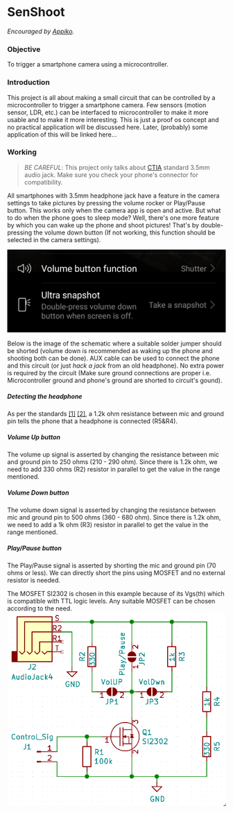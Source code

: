 # SenShoot
*Encouraged by [Appiko](https://appiko.org).*
### Objective
To trigger a smartphone camera using a microcontroller.
### Introduction
This project is all about making a small circuit that can be controlled by a microcontroller to trigger a smartphone camera. Few sensors (motion sensor, LDR, etc.) can be interfaced to microcontroller to make it more usable and to make it more interesting. This is just a proof os concept and no practical application will be discussed here. Later, (probably) some application of this will be linked here...
### Working

> _*BE CAREFUL*_:
This project only talks about [CTIA](https://en.wikipedia.org/wiki/Phone_connector_(audio)#TRRS_standards) standard 3.5mm audio jack. Make sure you check your phone's connector for compatibility.

All smartphones with 3.5mm headphone jack have a feature in the camera settings to take pictures by pressing the volume rocker or Play/Pause button. This works only when the camera app is open and active. But what to do when the phone goes to sleep mode? Well, there's one more feature by which you can wake up the phone and shoot pictures! That's by double-pressing the volume down button (If not working, this function should be selected in the camera settings).

![Settings](https://github.com/sudhi345/SenShoot/blob/master/Images/Camera_settings.jpg)

Below is the image of the schematic where a suitable solder jumper should be shorted (volume down is recommended as waking up the phone and shooting both can be done). AUX cable can be used to connect the phone and this circuit (or just *hack a jack* from an old headphone). No extra power is required by the circuit (Make sure ground connections are proper i.e. Microcontroller ground and phone's ground are shorted to circuit's gound).  
##### Detecting the headphone
As per the standards [[1]](https://source.android.com/devices/accessories/headset/jack-headset-spec) [[2]](https://source.android.com/devices/accessories/headset/plug-headset-spec), a 1.2k ohm resistance between mic and ground pin tells the phone that a headphone is connected (R5&R4).
##### Volume Up button
The volume up signal is asserted by changing the resistance between mic and ground pin to 250 ohms (210 - 290 ohm). Since there is 1.2k ohm, we need to add 330 ohms (R2) resistor in parallel to get the value in the range mentioned.
##### Volume Down button
The volume down signal is asserted by changing the resistance between mic and ground pin to 500 ohms (360 - 680 ohm). Since there is 1.2k ohm, we need to add a 1k ohm (R3) resistor in parallel to get the value in the range mentioned.
##### Play/Pause button
The Play/Pause signal is asserted by shorting the mic and ground pin (70 ohms or less). We can directly short the pins using MOSFET and no external resistor is needed.

The MOSFET SI2302 is chosen in this example because of its Vgs(th) which is compatible with TTL logic levels. Any suitable MOSFET can be chosen according to the need.
![Schematic](https://github.com/sudhi345/SenShoot/blob/master/Images/Schematic.png)
